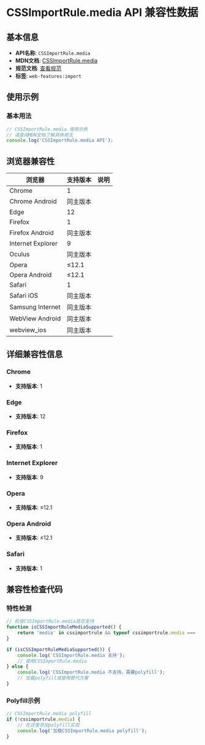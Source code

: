 # CSSImportRule.media API 兼容性数据

## 基本信息

- **API名称**: `CSSImportRule.media`
- **MDN文档**: [CSSImportRule.media](https://developer.mozilla.org/docs/Web/API/CSSImportRule/media)
- **规范文档**: [查看规范](https://drafts.csswg.org/cssom/#dom-cssimportrule-media)
- **标签**: `web-features:import`

## 使用示例

### 基本用法

```javascript
// CSSImportRule.media 使用示例
// 请查阅MDN文档了解具体用法
console.log('CSSImportRule.media API');
```

## 浏览器兼容性

| 浏览器 | 支持版本 | 说明 |
|--------|----------|------|
| Chrome | 1 |  |
| Chrome Android | 同主版本 |  |
| Edge | 12 |  |
| Firefox | 1 |  |
| Firefox Android | 同主版本 |  |
| Internet Explorer | 9 |  |
| Oculus | 同主版本 |  |
| Opera | ≤12.1 |  |
| Opera Android | ≤12.1 |  |
| Safari | 1 |  |
| Safari iOS | 同主版本 |  |
| Samsung Internet | 同主版本 |  |
| WebView Android | 同主版本 |  |
| webview_ios | 同主版本 |  |

## 详细兼容性信息

### Chrome

- **支持版本**: 1

### Edge

- **支持版本**: 12

### Firefox

- **支持版本**: 1

### Internet Explorer

- **支持版本**: 9

### Opera

- **支持版本**: ≤12.1

### Opera Android

- **支持版本**: ≤12.1

### Safari

- **支持版本**: 1

## 兼容性检查代码

### 特性检测

```javascript
// 检查CSSImportRule.media是否支持
function isCSSImportRuleMediaSupported() {
    return 'media' in cssimportrule && typeof cssimportrule.media === 'function';
}

if (isCSSImportRuleMediaSupported()) {
    console.log('CSSImportRule.media 支持');
    // 使用CSSImportRule.media
} else {
    console.log('CSSImportRule.media 不支持，需要polyfill');
    // 加载polyfill或使用替代方案
}
```

### Polyfill示例

```javascript
// CSSImportRule.media polyfill
if (!cssimportrule.media) {
    // 在这里添加polyfill实现
    console.log('加载CSSImportRule.media polyfill');
}
```

